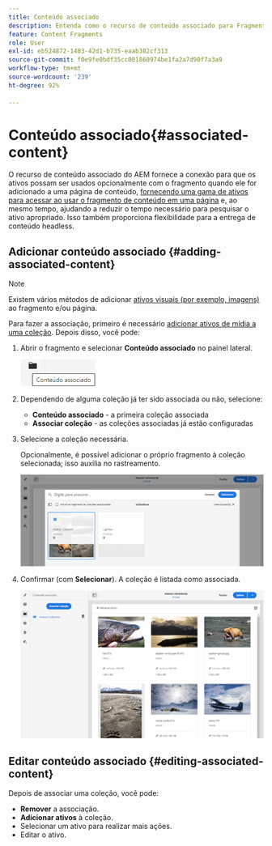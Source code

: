 ```yaml
---
title: Conteúdo associado
description: Entenda como o recurso de conteúdo associado para Fragmentos de conteúdo fornece a conexão para que os ativos sejam (opcionalmente) usados com o fragmento, adicionando flexibilidade adicional à criação de página e à entrega de conteúdo sem periféricos.
feature: Content Fragments
role: User
exl-id: eb524872-1403-42d1-b735-eaab382cf313
source-git-commit: f0e9fe0bdf35cc001860974be1fa2a7d90f7a3a9
workflow-type: tm+mt
source-wordcount: '239'
ht-degree: 92%

---
```


# Conteúdo associado{#associated-content}

O recurso de conteúdo associado do AEM fornece a conexão para que os ativos possam ser usados opcionalmente com o fragmento quando ele for adicionado a uma página de conteúdo, [fornecendo uma gama de ativos para acessar ao usar o fragmento de conteúdo em uma página](/help/sites-cloud/authoring/fundamentals/content-fragments.md#using-associated-content) e, ao mesmo tempo, ajudando a reduzir o tempo necessário para pesquisar o ativo apropriado. Isso também proporciona flexibilidade para a entrega de conteúdo headless.

## Adicionar conteúdo associado {#adding-associated-content}

>[!NOTE]
>
>Existem vários métodos de adicionar [ativos visuais (por exemplo, imagens)](/help/sites-cloud/administering/content-fragments/content-fragments.md#fragments-with-visual-assets) ao fragmento e/ou página.

Para fazer a associação, primeiro é necessário [adicionar ativos de mídia a uma coleção](/help/assets/manage-collections.md). Depois disso, você pode:

1. Abrir o fragmento e selecionar **Conteúdo associado** no painel lateral.

   ![Conteúdo associado](assets/cfm-assoc-content-01.png)

1. Dependendo de alguma coleção já ter sido associada ou não, selecione:

   * **Conteúdo associado** - a primeira coleção associada
   * **Associar coleção** - as coleções associadas já estão configuradas

1. Selecione a coleção necessária.

   Opcionalmente, é possível adicionar o próprio fragmento à coleção selecionada; isso auxilia no rastreamento.

   ![Selecionar coleção](assets/cfm-assoc-content-02.png)

1. Confirmar (com **Selecionar**). A coleção é listada como associada.

   ![cfm-6420-05](assets/cfm-assoc-content-03.png)

## Editar conteúdo associado {#editing-associated-content}

Depois de associar uma coleção, você pode:

* **Remover** a associação.
* **Adicionar ativos** à coleção.
* Selecionar um ativo para realizar mais ações.
* Editar o ativo.
